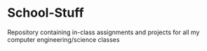 # School-Stuff
Repository containing in-class assignments and projects for all my computer engineering/science classes
